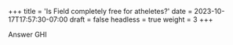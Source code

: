 +++
title = 'Is Field completely free for atheletes?'
date = 2023-10-17T17:57:30-07:00
draft = false
headless = true
weight = 3
+++

Answer GHI
